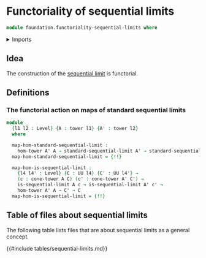 # Functoriality of sequential limits

```agda
module foundation.functoriality-sequential-limits where
```

<details><summary>Imports</summary>

```agda
open import elementary-number-theory.natural-numbers

open import foundation.action-on-identifications-functions
open import foundation.cones-over-towers
open import foundation.dependent-pair-types
open import foundation.morphisms-towers
open import foundation.sequential-limits
open import foundation.towers
open import foundation.universe-levels

open import foundation-core.equivalences
open import foundation-core.identity-types
```

</details>

## Idea

The construction of the [sequential limit](foundation.sequential-limits.md) is
functorial.

## Definitions

### The functorial action on maps of standard sequential limits

```agda
module _
  {l1 l2 : Level} {A : tower l1} {A' : tower l2}
  where

  map-hom-standard-sequential-limit :
    hom-tower A' A → standard-sequential-limit A' → standard-sequential-limit A
  map-hom-standard-sequential-limit = {!!}

  map-hom-is-sequential-limit :
    {l4 l4' : Level} {C : UU l4} {C' : UU l4'} →
    (c : cone-tower A C) (c' : cone-tower A' C') →
    is-sequential-limit A c → is-sequential-limit A' c' →
    hom-tower A' A → C' → C
  map-hom-is-sequential-limit = {!!}
```

## Table of files about sequential limits

The following table lists files that are about sequential limits as a general
concept.

{{#include tables/sequential-limits.md}}
